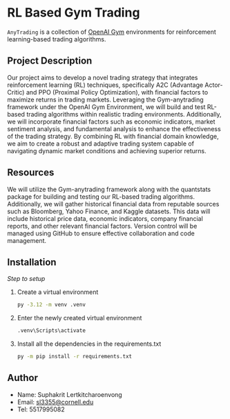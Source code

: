 # RL Based Gym Trading

`AnyTrading` is a collection of [OpenAI Gym](https://github.com/openai/gym) environments for reinforcement learning-based trading algorithms.

## Project Description
Our project aims to develop a novel trading strategy that integrates reinforcement learning (RL) techniques, specifically A2C (Advantage Actor-Critic) and PPO (Proximal Policy Optimization), with financial factors to maximize returns in trading markets. Leveraging the Gym-anytrading framework under the OpenAI Gym Environment, we will build and test RL-based trading algorithms within realistic trading environments. Additionally, we will incorporate financial factors such as economic indicators, market sentiment analysis, and fundamental analysis to enhance the effectiveness of the trading strategy. By combining RL with financial domain knowledge, we aim to create a robust and adaptive trading system capable of navigating dynamic market conditions and achieving superior returns. 

## Resources
We will utilize the Gym-anytrading framework along with the quantstats package for building and  testing our RL-based trading algorithms. Additionally, we will gather historical financial data from  reputable sources such as Bloomberg, Yahoo Finance, and Kaggle datasets. This data will include  historical price data, economic indicators, company financial reports, and other relevant financial  factors. Version control will be managed using GitHub to ensure effective collaboration and code  management. 

## Installation

_Step to setup_

1. Create a virtual environment
   ```sh
   py -3.12 -m venv .venv
   ```

2. Enter the newly created virtual environment
   ```sh
   .venv\Scripts\activate
   ```

3. Install all the dependencies in the requirements.txt
   ```sh
   py -m pip install -r requirements.txt
   ```
   
## Author
* Name: Suphakrit Lertkitcharoenvong
* Email: sl3355@cornell.edu
* Tel: 5517995082